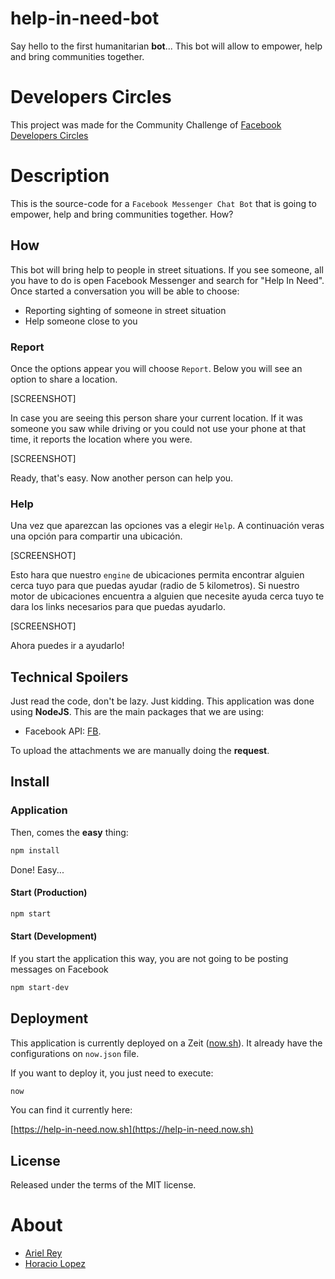 # help-in-need-bot

Say hello to the first humanitarian **bot**... This bot will allow to empower, help and bring communities together.

# Developers Circles

This project was made for the Community Challenge of [Facebook Developers Circles](https://devcommunitychallenge.devpost.com)

# Description

This is the source-code for a `Facebook Messenger Chat Bot` that is going to empower, help and bring communities together. How?

## How

This bot will bring help to people in street situations. If you see someone, all you have to do is open Facebook Messenger and search for "Help In Need". Once started a conversation you will be able to choose:

- Reporting sighting of someone in street situation
- Help someone close to you

### Report

Once the options appear you will choose `Report`. Below you will see an option to share a location.

[SCREENSHOT]

In case you are seeing this person share your current location. If it was someone you saw while driving or you could not use your phone at that time, it reports the location where you were.

[SCREENSHOT]

Ready, that's easy. Now another person can help you.

### Help

Una vez que aparezcan las opciones vas a elegir `Help`. A continuación veras una opción para compartir una ubicación.

[SCREENSHOT]

Esto hara que nuestro `engine` de ubicaciones permita encontrar alguien cerca tuyo para que puedas ayudar (radio de 5 kilometros). Si nuestro motor de ubicaciones encuentra a alguien que necesite ayuda cerca tuyo te dara los links necesarios para que puedas ayudarlo.

[SCREENSHOT]

Ahora puedes ir a ayudarlo!

## Technical Spoilers

Just read the code, don't be lazy. Just kidding. This application was done using **NodeJS**. This are the main packages that we are using:

- Facebook API: [FB](https://www.npmjs.com/package/fb).

To upload the attachments we are manually doing the **request**.

## Install

### Application

Then, comes the **easy** thing:

```bash
npm install
```

Done! Easy...

#### Start (Production)

```bash
npm start
```

#### Start (Development)

If you start the application this way, you are not going to be posting messages on Facebook

```bash
npm start-dev
```

## Deployment

This application is currently deployed on a Zeit ([now.sh](http://now.sh)). It already have the configurations on `now.json` file.

If you want to deploy it, you just need to execute:

```bash
now
```

You can find it currently here:

[https://help-in-need.now.sh](https://help-in-need.now.sh)

## License

Released under the terms of the MIT license.

# About

- [Ariel Rey](https://github.com/arielfr/)
- [Horacio Lopez](https://github.com/hdlopez/)
